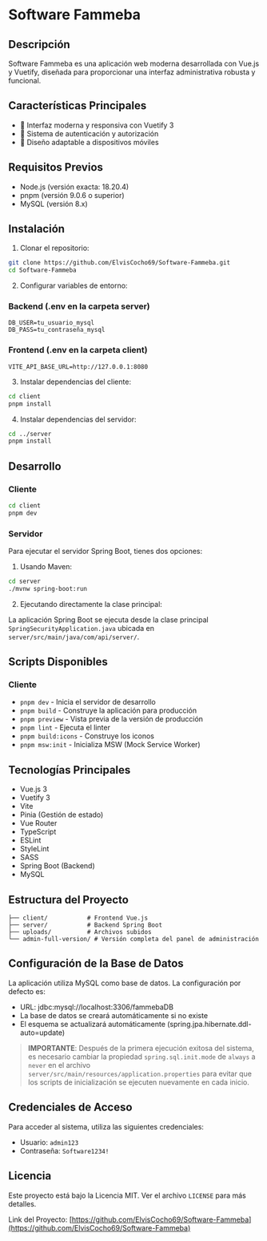 # Software Fammeba

## Descripción
Software Fammeba es una aplicación web moderna desarrollada con Vue.js y Vuetify, diseñada para proporcionar una interfaz administrativa robusta y funcional.

## Características Principales
- 🎨 Interfaz moderna y responsiva con Vuetify 3
- 🔐 Sistema de autenticación y autorización
- 📱 Diseño adaptable a dispositivos móviles

## Requisitos Previos
- Node.js (versión exacta: 18.20.4)
- pnpm (versión 9.0.6 o superior)
- MySQL (versión 8.x)

## Instalación

1. Clonar el repositorio:
```bash
git clone https://github.com/ElvisCocho69/Software-Fammeba.git
cd Software-Fammeba
```

2. Configurar variables de entorno:

### Backend (.env en la carpeta server)
```env
DB_USER=tu_usuario_mysql
DB_PASS=tu_contraseña_mysql
```

### Frontend (.env en la carpeta client)
```env
VITE_API_BASE_URL=http://127.0.0.1:8080
```

3. Instalar dependencias del cliente:
```bash
cd client
pnpm install
```

4. Instalar dependencias del servidor:
```bash
cd ../server
pnpm install
```

## Desarrollo

### Cliente
```bash
cd client
pnpm dev
```

### Servidor
Para ejecutar el servidor Spring Boot, tienes dos opciones:

1. Usando Maven:
```bash
cd server
./mvnw spring-boot:run
```

2. Ejecutando directamente la clase principal:

La aplicación Spring Boot se ejecuta desde la clase principal `SpringSecurityApplication.java` ubicada en `server/src/main/java/com/api/server/`.

## Scripts Disponibles

### Cliente
- `pnpm dev` - Inicia el servidor de desarrollo
- `pnpm build` - Construye la aplicación para producción
- `pnpm preview` - Vista previa de la versión de producción
- `pnpm lint` - Ejecuta el linter
- `pnpm build:icons` - Construye los iconos
- `pnpm msw:init` - Inicializa MSW (Mock Service Worker)

## Tecnologías Principales
- Vue.js 3
- Vuetify 3
- Vite
- Pinia (Gestión de estado)
- Vue Router
- TypeScript
- ESLint
- StyleLint
- SASS
- Spring Boot (Backend)
- MySQL

## Estructura del Proyecto
```
├── client/           # Frontend Vue.js
├── server/           # Backend Spring Boot
├── uploads/          # Archivos subidos
└── admin-full-version/ # Versión completa del panel de administración
```

## Configuración de la Base de Datos
La aplicación utiliza MySQL como base de datos. La configuración por defecto es:
- URL: jdbc:mysql://localhost:3306/fammebaDB
- La base de datos se creará automáticamente si no existe
- El esquema se actualizará automáticamente (spring.jpa.hibernate.ddl-auto=update)

> **IMPORTANTE**: Después de la primera ejecución exitosa del sistema, es necesario cambiar la propiedad `spring.sql.init.mode` de `always` a `never` en el archivo `server/src/main/resources/application.properties` para evitar que los scripts de inicialización se ejecuten nuevamente en cada inicio.

## Credenciales de Acceso
Para acceder al sistema, utiliza las siguientes credenciales:
- Usuario: `admin123`
- Contraseña: `Software1234!`

## Licencia
Este proyecto está bajo la Licencia MIT. Ver el archivo `LICENSE` para más detalles.

Link del Proyecto: [https://github.com/ElvisCocho69/Software-Fammeba](https://github.com/ElvisCocho69/Software-Fammeba)
